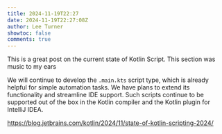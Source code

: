 ```yaml
---
title: 2024-11-19T22:27
date: 2024-11-19T22:27:08Z
author: Lee Turner
showtoc: false
comments: true
---
```


This is a great post on the current state of Kotlin Script.  This section was music to my ears

We will continue to develop the `.main.kts` script type, which is already helpful for simple automation tasks. We have
plans to extend its functionality and streamline IDE support. Such scripts continue to be supported out of the box in
the Kotlin compiler and the Kotlin plugin for IntelliJ IDEA.

https://blog.jetbrains.com/kotlin/2024/11/state-of-kotlin-scripting-2024/

